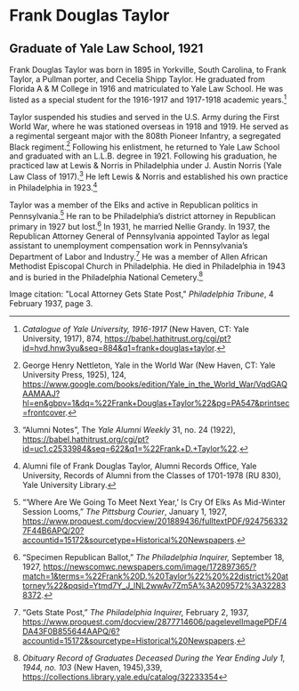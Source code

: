 # Frank Douglas Taylor
## Graduate of Yale Law School, 1921

Frank Douglas Taylor was born in 1895 in Yorkville, South Carolina, to Frank Taylor, a Pullman porter, and Cecelia Shipp Taylor. He graduated from Florida A & M College in 1916 and matriculated to Yale Law School. He was listed as a special student for the 1916-1917 and 1917-1918 academic years.[^1]

Taylor suspended his studies and served in the U.S. Army during the First World War, where he was stationed overseas in 1918 and 1919. He served as a regimental sergeant major with the 808th Pioneer Infantry, a segregated Black regiment.[^2]  Following his enlistment, he returned to Yale Law School and graduated with an L.L.B. degree in 1921. Following his graduation, he practiced law at Lewis & Norris in Philadelphia under J. Austin Norris (Yale Law Class of 1917).[^3]  He left Lewis & Norris and established his own practice in Philadelphia in 1923.[^4]

Taylor was a member of the Elks and active in Republican politics in Pennsylvania.[^5]  He ran to be Philadelphia’s district attorney in Republican primary in 1927 but lost.[^6]  In 1931, he married Nellie Grandy.  In 1937, the Republican Attorney General of Pennsylvania appointed Taylor as legal assistant to unemployment compensation work in Pennsylvania’s Department of Labor and Industry.[^7]  He was a member of Allen African Methodist Episcopal Church in Philadelphia. He died in Philadelphia in 1943 and is buried in the Philadelphia National Cemetery.[^8]   

Image citation: "Local Attorney Gets State Post," *Philadelphia Tribune*, 4 February 1937, page 3.

[^1]:*Catalogue of Yale University, 1916-1917* (New Haven, CT: Yale University, 1917), 874, https://babel.hathitrust.org/cgi/pt?id=hvd.hnw3yu&seq=884&q1=frank+douglas+taylor.
[^2]:George Henry Nettleton, Yale in the World War (New Haven, CT: Yale University Press, 1925), 124, https://www.google.com/books/edition/Yale_in_the_World_War/VqdGAQAAMAAJ?hl=en&gbpv=1&dq=%22Frank+Douglas+Taylor%22&pg=PA547&printsec=frontcover. 
[^3]:“Alumni Notes”, The *Yale Alumni Weekly* 31, no. 24 (1922), https://babel.hathitrust.org/cgi/pt?id=uc1.c2533984&seq=622&q1=%22Frank+D.+Taylor%22. 
[^4]:Alumni file of Frank Douglas Taylor, Alumni Records Office, Yale University, Records of Alumni from the Classes of 1701-1978 (RU 830), Yale University Library.
[^5]:“‘Where Are We Going To Meet Next Year,’ Is Cry Of Elks As Mid-Winter Session Looms,” *The Pittsburg Courier*, January 1, 1927, https://www.proquest.com/docview/201889436/fulltextPDF/9247563327F44B6APQ/20?accountid=15172&sourcetype=Historical%20Newspapers.   
[^6]:“Specimen Republican Ballot,” *The Philadelphia Inquirer,* September 18, 1927, https://newscomwc.newspapers.com/image/172897365/?match=1&terms=%22Frank%20D.%20Taylor%22%20%22district%20attorney%22&pqsid=Ytmd7Y_J_lNL2wwAv7Zm5A%3A209572%3A322838372.
[^7]:“Gets State Post,” *The Philadelphia Inquirer,* February 2, 1937, https://www.proquest.com/docview/2877714606/pagelevelImagePDF/4DA43F0B855644AAPQ/6?accountid=15172&sourcetype=Historical%20Newspapers.  
[^8]:*Obituary Record of Graduates Deceased During the Year Ending July 1, 1944, no. 103* (New Haven, 1945),339, https://collections.library.yale.edu/catalog/32233354
